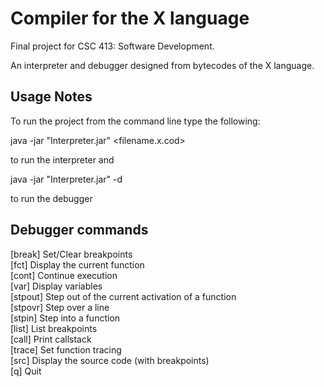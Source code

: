 # Compiler for the X language

Final project for CSC 413: Software Development.

An interpreter and debugger designed from bytecodes of the X language.

## Usage Notes

To run the project from the command line type the following:

java -jar "Interpreter.jar" <filename.x.cod>

to run the interpreter and

java -jar "Interpreter.jar" -d <filename no extension>

to run the debugger

## Debugger commands

[break]  Set/Clear breakpoints<br>
[fct]    Display the current function<br>
[cont]   Continue execution<br>
[var]    Display variables<br>
[stpout] Step out of the current activation of a function<br>
[stpovr] Step over a line<br>
[stpin]  Step into a function<br>
[list]   List breakpoints<br>
[call]   Print callstack<br>
[trace]  Set function tracing<br>
[src]    Display the source code (with breakpoints)<br>
[q]      Quit
